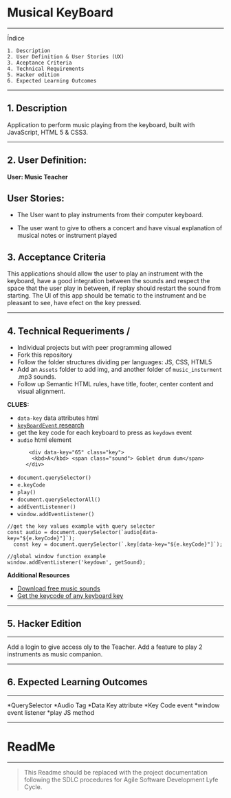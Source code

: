 # Musical KeyBoard

---
Índice

    1. Description
    2. User Definition & User Stories (UX)
    3. Aceptance Criteria
    4. Technical Requirements
    5. Hacker edition
    6. Expected Learning Outcomes
---

## 1. Description

Application to perform music playing from the keyboard, built with JavaScript, HTML 5 & CSS3.

---

## 2. User Definition:
**User: Music Teacher**

## User Stories:

- The User want to play instruments from their computer keyboard.

- The user want to give to others a concert and have visual explanation of musical notes or instrument played

## 3. Acceptance Criteria

This applications should allow the user to play an instrument with the keyboard, have a good integration between the sounds and respect the space that the user play in between, if replay should restart the sound from starting. The UI of this app should be tematic to the instrument and be pleasant to see, have efect on the key pressed.

---

## 4. Technical Requeriments /

- Individual projects but with peer programming allowed
- Fork this repository
- Follow the folder structures dividing per languages: JS, CSS, HTML5
- Add an `Assets` folder to add img, and another folder of `music_insturment` .mp3 sounds.
- Follow up Semantic HTML rules, have title, footer, center content and visual alignment.

**CLUES:**

- `data-key` data attributes html
- [`keyBoardEvent` research](https://developer.mozilla.org/es/docs/Web/API/KeyboardEvent)
- get the key code for each keyboard to press as `keydown` event
- `audio` html element

```
       <div data-key="65" class="key">
        <kbd>A</kbd> <span class="sound"> Goblet drum dum</span>
      </div>
```

- `document.querySelector()`
- `e.keyCode`
- `play()`
- `document.querySelectorAll()`
- `addEventListenner()`
- `window.addEventListener()`

```
//get the key values example with query selector
const audio = document.querySelector(`audio[data-key="${e.keyCode}"]`);
  const key = document.querySelector(`.key[data-key="${e.keyCode}"]`);

//global window function example
window.addEventListener('keydown', getSound);

```
**Additional Resources**
- [Download free music sounds](http://www.sonidosmp3gratis.com/botonera.php?botonera=instrumentosmusicales1)
- [Get the keycode of any keyboard key](https://keycode.info/)

---

## 5. Hacker Edition

---

Add a login to give access oly to the Teacher.
Add a feature to play 2 instruments as music companion.

---
##  6. Expected Learning Outcomes

---

*QuerySelector
*Audio Tag
*Data Key attribute
*Key Code event
*window event listener
*play JS method

---
# ReadMe

---

> This Readme should be replaced with the project documentation following the SDLC procedures for Agile Software Development Lyfe Cycle.

